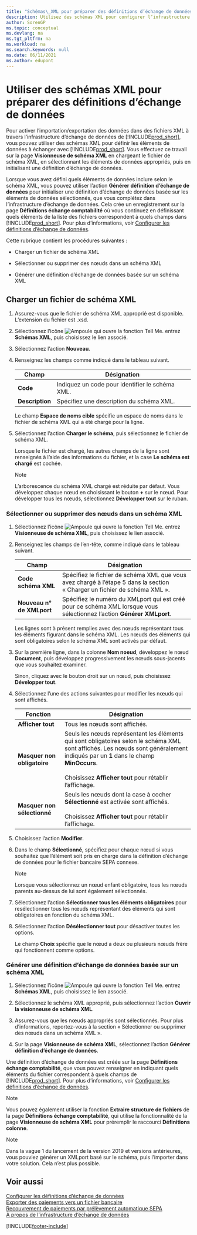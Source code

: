 ```yaml
---
title: "Schémas\_XML pour préparer des définitions d’échange de données"
description: Utilisez des schémas XML pour configurer l’infrastructure d’échange de données afin de définir les éléments de données avec lesquels vous souhaitez échanger.
author: SorenGP
ms.topic: conceptual
ms.devlang: na
ms.tgt_pltfrm: na
ms.workload: na
ms.search.keywords: null
ms.date: 06/11/2021
ms.author: edupont
---
```

# <a name="use-xml-schemas-to-prepare-data-exchange-definitions" />Utiliser des schémas XML pour préparer des définitions d’échange de données

Pour activer l’importation/exportation des données dans des fichiers XML à travers l’infrastructure d’échange de données de [!INCLUDE[prod_short](includes/prod_short.md)], vous pouvez utiliser des schémas XML pour définir les éléments de données à échanger avec [!INCLUDE[prod_short](includes/prod_short.md)]. Vous effectuez ce travail sur la page **Visionneuse de schéma XML** en chargeant le fichier de schéma XML, en sélectionnant les éléments de données appropriés, puis en initialisant une définition d’échange de données.  

 Lorsque vous avez défini quels éléments de données inclure selon le schéma XML, vous pouvez utiliser l’action **Générer définition d’échange de données** pour initialiser une définition d’échange de données basée sur les éléments de données sélectionnés, que vous complétez dans l’infrastructure d’échange de données. Cela crée un enregistrement sur la page **Définitions échange comptabilité** où vous continuez en définissant quels éléments de la liste des fichiers correspondent à quels champs dans [!INCLUDE[prod_short](includes/prod_short.md)]. Pour plus d’informations, voir [Configurer les définitions d’échange de données](across-how-to-set-up-data-exchange-definitions.md).  

 Cette rubrique contient les procédures suivantes :  

- Charger un fichier de schéma XML  

- Sélectionner ou supprimer des nœuds dans un schéma XML  

- Générer une définition d’échange de données basée sur un schéma XML  

## <a name="to-load-an-xml-schema-file" />Charger un fichier de schéma XML

1. Assurez-vous que le fichier de schéma XML approprié est disponible. L’extension du fichier est .xsd.  

2. Sélectionnez l’icône ![Ampoule qui ouvre la fonction Tell Me.](media/ui-search/search_small.png "Dites-moi ce que vous voulez faire") entrez **Schémas XML**, puis choisissez le lien associé.  

3. Sélectionnez l’action **Nouveau**.  

4. Renseignez les champs comme indiqué dans le tableau suivant.  

    |Champ|Désignation|  
    |---------------------------------|---------------------------------------|  
    |**Code**|Indiquez un code pour identifier le schéma XML.|  
    |**Description**|Spécifiez une description du schéma XML.|  

     Le champ **Espace de noms cible** spécifie un espace de noms dans le fichier de schéma XML qui a été chargé pour la ligne.  

5. Sélectionnez l’action **Charger le schéma**, puis sélectionnez le fichier de schéma XML.  

     Lorsque le fichier est chargé, les autres champs de la ligne sont renseignés à l’aide des informations du fichier, et la case **Le schéma est chargé** est cochée.  

    > [!NOTE]  
    >  L’arborescence du schéma XML chargé est réduite par défaut. Vous développez chaque nœud en choisissant le bouton **+** sur le nœud. Pour développer tous les nœuds, sélectionnez **Développer tout** sur le ruban.  

### <a name="to-select-or-clear-nodes-in-an-xml-schema" />Sélectionner ou supprimer des nœuds dans un schéma XML

1. Sélectionnez l’icône ![Ampoule qui ouvre la fonction Tell Me.](media/ui-search/search_small.png "Dites-moi ce que vous voulez faire") entrez **Visionneuse de schéma XML**, puis choisissez le lien associé.  

2. Renseignez les champs de l’en-tête, comme indiqué dans le tableau suivant.  

    |Champ|Désignation|  
    |---------------------------------|---------------------------------------|  
    |**Code schéma XML**|Spécifiez le fichier de schéma XML que vous avez chargé à l’étape 5 dans la section « Charger un fichier de schéma XML ».|  
    |**Nouveau n° de XMLport**|Spécifiez le numéro du XMLport qui est créé pour ce schéma XML lorsque vous sélectionnez l’action **Générer XMLport**.|  

     Les lignes sont à présent remplies avec des nœuds représentant tous les éléments figurant dans le schéma XML. Les nœuds des éléments qui sont obligatoires selon le schéma XML sont activés par défaut.  

3. Sur la première ligne, dans la colonne **Nom noeud**, développez le nœud **Document**, puis développez progressivement les nœuds sous-jacents que vous souhaitez examiner.  

     Sinon, cliquez avec le bouton droit sur un nœud, puis choisissez **Développer tout**.  

4. Sélectionnez l’une des actions suivantes pour modifier les nœuds qui sont affichés.  

    |**Fonction**|Désignation|  
    |----------------|---------------------------------------|  
    |**Afficher tout**|Tous les nœuds sont affichés.|  
    |**Masquer non obligatoire**|Seuls les nœuds représentant les éléments qui sont obligatoires selon le schéma XML sont affichés. Les nœuds sont généralement indiqués par un **1** dans le champ **MinOccurs**.<br /><br /> Choisissez **Afficher tout** pour rétablir l’affichage.|  
    |**Masquer non sélectionné**|Seuls les nœuds dont la case à cocher **Sélectionné** est activée sont affichés.<br /><br /> Choisissez **Afficher tout** pour rétablir l’affichage.|  

5. Choisissez l’action **Modifier**.  

6. Dans le champ **Sélectionné**, spécifiez pour chaque nœud si vous souhaitez que l’élément soit pris en charge dans la définition d’échange de données pour le fichier bancaire SEPA connexe.  

    > [!NOTE]  
    >  Lorsque vous sélectionnez un nœud enfant obligatoire, tous les nœuds parents au-dessus de lui sont également sélectionnés.  

7. Sélectionnez l’action **Sélectionner tous les éléments obligatoires** pour resélectionner tous les nœuds représentant des éléments qui sont obligatoires en fonction du schéma XML.  

8. Sélectionnez l’action **Désélectionner tout** pour désactiver toutes les options.  

     Le champ **Choix** spécifie que le nœud a deux ou plusieurs nœuds frère qui fonctionnent comme options.  

### <a name="to-generate-a-data-exchange-definition-that-is-based-on-an-xml-schema" />Générer une définition d’échange de données basée sur un schéma XML

1. Sélectionnez l’icône ![Ampoule qui ouvre la fonction Tell Me.](media/ui-search/search_small.png "Dites-moi ce que vous voulez faire") entrez **Schémas XML**, puis choisissez le lien associé.  

2. Sélectionnez le schéma XML approprié, puis sélectionnez l’action **Ouvrir la visionneuse de schéma XML**.  

3. Assurez-vous que les nœuds appropriés sont sélectionnés. Pour plus d’informations, reportez-vous à la section « Sélectionner ou supprimer des nœuds dans un schéma XML ».  

4. Sur la page **Visionneuse de schéma XML**, sélectionnez l’action **Générer définition d’échange de données**.  

 Une définition d’échange de données est créée sur la page **Définitions échange comptabilité**, que vous pouvez renseigner en indiquant quels éléments du fichier correspondent à quels champs de [!INCLUDE[prod_short](includes/prod_short.md)]. Pour plus d’informations, voir [Configurer les définitions d’échange de données](across-how-to-set-up-data-exchange-definitions.md).  

> [!NOTE]  
> Vous pouvez également utiliser la fonction **Extraire structure de fichiers** de la page **Définitions échange comptabilité**, qui utilise la fonctionnalité de la page **Visionneuse de schéma XML** pour préremplir le raccourci **Définitions colonne**.  

> [!NOTE]
> Dans la vague 1 du lancement de la version 2019 et versions antérieures, vous pouviez générer un XMLport basé sur le schéma, puis l’importer dans votre solution. Cela n’est plus possible.

## <a name="see-also" />Voir aussi

[Configurer les définitions d’échange de données](across-how-to-set-up-data-exchange-definitions.md)  
[Exporter des paiements vers un fichier bancaire](finance-make-payments-with-bank-data-conversion-service-or-sepa-credit-transfer.md#exporting-payments-to-a-bank-file)  
[Recouvrement de paiements par prélèvement automatique SEPA](finance-collect-payments-with-sepa-direct-debit.md)  
[À propos de l’infrastructure d’échange de données](across-about-the-data-exchange-framework.md)  


[!INCLUDE[footer-include](includes/footer-banner.md)]

